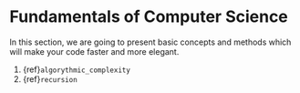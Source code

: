 # Fundamentals of Computer Science

In this section, we are going to present basic concepts and methods which will make your code faster and more elegant. 

1. {ref}`algorythmic_complexity`
2. {ref}`recursion`